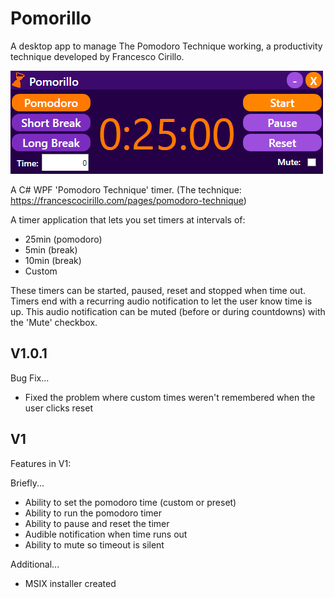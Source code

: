 # Pomorillo
A desktop app to manage The Pomodoro Technique working, a productivity technique developed by Francesco Cirillo.

![alt text](https://github.com/rhys-w/Pomorillo/blob/dev/Pomorillo/PomorilloPicture.png)

A C# WPF 'Pomodoro Technique' timer. (The technique: https://francescocirillo.com/pages/pomodoro-technique)

A timer application that lets you set timers at intervals of:
- 25min (pomodoro)
- 5min (break)
- 10min (break)
- Custom 

These timers can be started, paused, reset and stopped when time out. 
Timers end with a recurring audio notification to let the user know time is up.
This audio notification can be muted (before or during countdowns) with the 'Mute' checkbox.


## V1.0.1

Bug Fix...
- Fixed the problem where custom times weren't remembered when the user clicks reset

## V1
Features in V1:

Briefly...
- Ability to set the pomodoro time (custom or preset)
- Ability to run the pomodoro timer
- Ability to pause and reset the timer
- Audible notification when time runs out
- Ability to mute so timeout is silent

Additional...
- MSIX installer created
